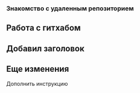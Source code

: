 ### Знакомство с удаленным репозиторием
## Работа с гитхабом

## Добавил заголовок


## Еще изменения

Дополнить инструкцию